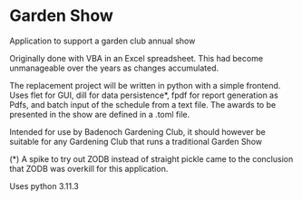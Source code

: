 # Garden Show
 Application to support a garden club annual show

 Originally done with VBA in an Excel spreadsheet.
 This had become unmanageable over the years as changes accumulated.

 The replacement project will be written in python with a simple frontend.
 Uses flet for GUI, dill for data persistence*,
 fpdf for report generation as Pdfs,
 and batch input of the schedule from a text file. The awards to be presented
 in the show are defined in a .toml file.

 Intended for use by Badenoch Gardening Club, it should however be suitable
 for any Gardening Club that runs a traditional Garden Show

(*) A spike to try out ZODB instead of straight pickle came to the
conclusion that ZODB was overkill for this application.

Uses python 3.11.3
